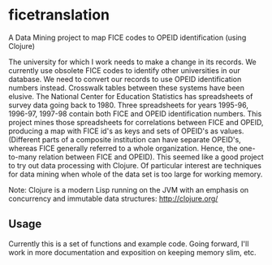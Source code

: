 # ficetranslation

A Data Mining project to map FICE codes to OPEID identification (using Clojure)

The university for which I work needs to make a change in its records.  We currently use obsolete FICE codes to identify other universities in our database.  We need to convert our records to use OPEID identification numbers instead.  Crosswalk tables between these systems have been elusive.  The National Center for Education Statistics has spreadsheets of survey data going back to 1980.  Three spreadsheets for years 1995-96, 1996-97, 1997-98 contain both FICE and OPEID identification numbers.
This project mines those spreadsheets for correlations between FICE and OPEID, producing a map with FICE id's as keys and sets of OPEID's as values.  (Different parts of a composite institution can have separate OPEID's, whereas FICE generally referred to a whole organization.  Hence, the one-to-many relation between FICE and OPEID).
This seemed like a good project to try out data processing with Clojure.  Of particular interest are techniques for data mining when whole of the data set is too large for working memory.

Note: Clojure is a modern Lisp running on the JVM with an emphasis on concurrency and immutable data structures: http://clojure.org/

## Usage

Currently this is a set of functions and example code.
Going forward, I'll work in more documentation and exposition on keeping memory slim, etc.
